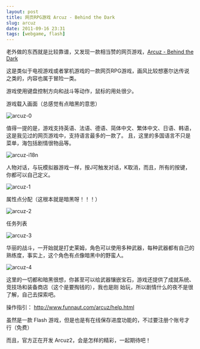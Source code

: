 ```yaml
---
layout: post
title: 网页RPG游戏 Arcuz - Behind the Dark
slug: arcuz
date: 2011-09-16 23:31
tags: [webgame, flash]
---
```


老外做的东西就是比较靠谱，又发现一款相当赞的网页游戏，[Arcuz - Behind the Dark][1]

这是类似于电视游戏或者掌机游戏的一款网页RPG游戏，画风比较想塞尔达传说之类的，内容也属于冒险一类。

游戏使用键盘控制方向和战斗等动作，鼠标的用处很少。

游戏载入画面（总感觉有点暗黑的意思）

![arcuz-0](http://pic.yupoo.com/greatghoul_v/BndzJGvp/euFKL.png)

值得一提的是，游戏支持英语、法语、德语、简体中文、繁体中文、日语、韩语，这是我见过的网页游戏中，支持语言最多的一款了。
且，这里的多国语言不只是菜单，海包括剧情很物品等。

![arcuz-i18n](http://pic.yupoo.com/greatghoul_v/BndzOn4P/TuNMu.png)

人物对话，与玩模拟器游戏一样，按J可触发对话，K取消，而且，所有的按键，你都可以自己定义。

![arcuz-1](http://pic.yupoo.com/greatghoul_v/BndzKFBd/KI6Ad.png)

属性点分配（这根本就是暗黑呀！！！）

![arcuz-2](http://pic.yupoo.com/greatghoul_v/BndzLycn/2B5l3.png)

任务列表

![arcuz-3](http://pic.yupoo.com/greatghoul_v/BndzMwn9/7E1wQ.png)

华丽的战斗，一开始就是打史莱姆，角色可以使用多种武器，每种武器都有自己的熟练度，事实上，这个角色有点像暗黑中的野蛮人。

![arcuz-4](http://pic.yupoo.com/greatghoul_v/BndzNm63/xTGCF.png)

这里的一切都和暗黑很想，你甚至可以给武器镶嵌宝石，游戏还提供了成就系统、竞技场和装备商店（这个是要掏钱的），我也是刚
始玩，所以剧情什么的夜不是很了解，自己去探索吧。

操作指引： <http://www.funnaut.com/arcuz/help.html>

虽然是一款 Flash 游戏，但是也是有在线保存进度功能的，不过要注册个账号才行（免费）

而且，官方正在开发 Arcuz2，会是怎样的精彩，一起期待吧！

[1]: http://www.funnaut.com/arcuz/
